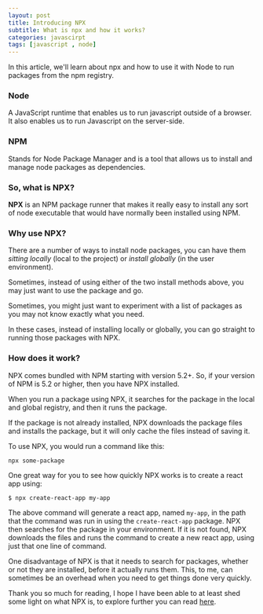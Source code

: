 ```yaml
---
layout: post
title: Introducing NPX
subtitle: What is npx and how it works?
categories: javascirpt
tags: [javascript , node]
---
```


In this article, we'll learn about npx and how to use it with Node to run packages from the npm registry.

### Node

A JavaScript runtime that enables us to run javascript outside of a browser. It also enables us to run Javascript on the server-side.

### NPM

Stands for Node Package Manager and is a tool that allows us to install and manage node packages as dependencies.

### So, what is NPX?

**NPX**  is an NPM package runner that makes it really easy to install any sort of node executable that would have normally been installed using NPM.

### Why use NPX?

There are a number of ways to install node packages, you can have them  _sitting locally_  (local to the project) or  _install globally_  (in the user environment).

Sometimes, instead of using either of the two install methods above, you may just want to use the package and go.

Sometimes, you might just want to experiment with a list of packages as you may not know exactly what you need.

In these cases, ​instead of installing locally or globally, you can go straight to running those packages with NPX.

### How does it work?

NPX comes bundled with NPM starting with version 5.2+. So, if your version of NPM is 5.2 or higher, then you have NPX installed.

When you run a package using NPX, it searches for the package in the local and global registry, and then it runs the package.

If the package is not already installed, NPX downloads the package files and installs the package, but it will only cache the files instead of saving it.

To use NPX, you would run a command like this:

```
npx some-package
```

One great way for you to see how quickly NPX works is to create a react app using:

```
$ npx create-react-app my-app
```

The above command will generate a react app, named  `my-app`, in the path that the command was run in using the  `create-react-app`  package. NPX then searches for the package in your environment. If it is not found, NPX downloads the files and runs the command to create a new react app, using just that one line of command.

One disadvantage of NPX is that it needs to search for packages, whether or not they are installed, before it actually runs them. This, to me, can sometimes be an overhead when you need to get things done very quickly.

Thank you so much for reading, I hope I have been able to at least shed some light on what NPX is, to explore further you can read  [here](https://www.npmjs.com/package/npx).
